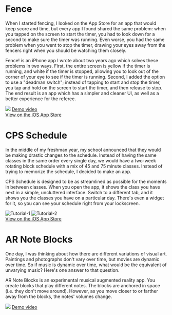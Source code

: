 # Fence

When I started fencing, I looked on the App Store for an app that would keep score and time, but every app I found shared the same problem: when you tapped on the screen to start the timer, you had to look down for a second to make sure the timer was running. Even worse, you had the same problem when you went to stop the timer, drawing your eyes away from the fencers right when you should be watching them closely. 

Fence! is an iPhone app I wrote about two years ago which solves these problems in two ways. First, the entire screen is yellow if the timer is running, and white if the timer is stopped, allowing you to look out of the corner of your eye to see if the timer is running. Second, I added the option to use a "deadman switch"; instead of tapping to start and stop the timer, you tap and hold on the screen to start the timer, and then release to stop. The end result is an app which has a simpler and cleaner UI, as well as a better experience for the referee. 

![](https://www.dropbox.com/s/bsrwbtdwfkj4gxr/Fence%20grab.png?raw=1)
[Demo video](https://www.dropbox.com/s/xn59ih6vi39b8vy/FencingApp3.mov?raw=1) \
[View on the iOS App Store](https://apps.apple.com/us/app/fence/id1135630817)

# CPS Schedule

In the middle of my freshman year, my school announced that they would be making drastic changes to the schedule. Instead of having the same classes in the same order every single day, we would have a two-week rotating block schedule with a mix of 45 and 75 minute classes. Instead of trying to memorize the schedule, I decided to make an app. 

CPS Schedule is designed to be as streamlined as possible for the moments in between classes. When you open the app, it shows the class you have next in a simple, uncluttered interface. Switch to a different tab, and it shows you the classes you have on a particular day. There's even a widget for it, so you can see your schedule right from your lockscreen. 

![Tutorial-1](https://www.dropbox.com/s/39mgpouvt28nkok/Tutorial-1.png?raw=1)
![Tutorial-2](https://www.dropbox.com/s/iugfl931pg4z2pu/Tutorial-2.png?raw=1) \
[View on the iOS App Store](https://apps.apple.com/us/app/cps-schedule/id1141761843)

# AR Note Blocks

One day, I was thinking about how there are different variations of visual art. Paintings and photographs don't vary over time, but movies are dynamic over time. So if music is dynamic over time, what would be the equivalent of unvarying music? Here's one answer to that question. 

AR Note Blocks is an experimental musical augmented reality app. You create blocks that play different notes. The blocks are anchored in space (i.e. they don't move around). However, as you move closer to or farther away from the blocks, the notes' volumes change. 

![](https://www.dropbox.com/s/1oq1452v90custu/My%20Movie%209.jpg?raw=1)
[Demo video](https://www.dropbox.com/s/orelxr2b2o0ufzy/AR%20Note%20Blocks%20Demo.mp4?raw=1)
